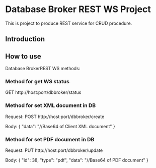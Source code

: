 # Database Broker REST WS Project

This is project to produce REST service for CRUD procedure.

## Introduction


## How to use

Database BrokerREST WS methods:

### Method for get WS status
GET	http://host:port/dbbroker/status


### Method for set XML document in DB
Request:
POST	http://host:port/dbbroker/create

Body:
	{
	    "data": "//Base64 of Client XML document"
	}


### Method for set PDF document in DB
Request:
PUT	http://host:port/dbbroker/update

Body:
	{
	    "id": 38,
	    "type": "pdf",
	    "data": "//Base64 of PDF document"
	}